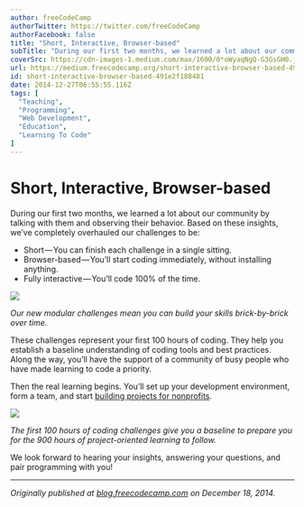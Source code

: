```yaml
---
author: freeCodeCamp
authorTwitter: https://twitter.com/freeCodeCamp
authorFacebook: false
title: "Short, Interactive, Browser-based"
subTitle: "During our first two months, we learned a lot about our community by talking with them and observing their behavior. Based on these insig..."
coverSrc: https://cdn-images-1.medium.com/max/1600/0*oWyaqNgQ-G3GsGH0.jpg
url: https://medium.freecodecamp.org/short-interactive-browser-based-491e2f188481
id: short-interactive-browser-based-491e2f188481
date: 2014-12-27T06:55:55.116Z
tags: [
  "Teaching",
  "Programming",
  "Web Development",
  "Education",
  "Learning To Code"
]
---
```

# Short, Interactive, Browser-based

During our first two months, we learned a lot about our community by talking with them and observing their behavior. Based on these insights, we’ve completely overhauled our challenges to be:

*   Short — You can finish each challenge in a single sitting.
*   Browser-based — You’ll start coding immediately, without installing anything.
*   Fully interactive — You’ll code 100% of the time.



![](https://cdn-images-1.medium.com/max/1600/0*oWyaqNgQ-G3GsGH0.jpg)



_Our new modular challenges mean you can build your skills brick-by-brick over time._

These challenges represent your first 100 hours of coding. They help you establish a baseline understanding of coding tools and best practices. Along the way, you’ll have the support of a community of busy people who have made learning to code a priority.

Then the real learning begins. You’ll set up your development environment, form a team, and start [building projects for nonprofits](https://trello.com/b/BA3xVpz9/nonprofit-projects).



![](https://cdn-images-1.medium.com/max/1600/0*ymU3G433f9bvjomb.png)



_The first 100 hours of coding challenges give you a baseline to prepare you for the 900 hours of project-oriented learning to follow._

We look forward to hearing your insights, answering your questions, and pair programming with you!











* * *







_Originally published at_ [_blog.freecodecamp.com_](http://blog.freecodecamp.com/2014/12/free-code-camps-new-challenges-short.html) _on December 18, 2014._








